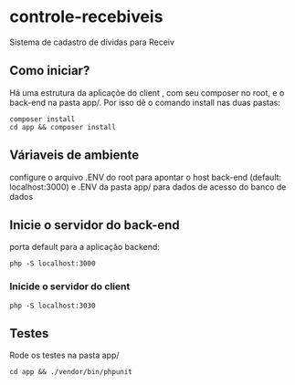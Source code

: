 # controle-recebiveis
Sistema de cadastro de dívidas para Receiv


## Como iniciar?
Há uma estrutura da aplicaçõe do client , com seu composer no root, e o back-end na pasta app/. Por isso dê o comando install nas duas pastas:
```
composer install
cd app && composer install
```
## Váriaveis de ambiente 
configure o arquivo .ENV do root para apontar o host back-end (default: localhost:3000) e .ENV da pasta app/ para dados de acesso do banco de dados

## Inicie o servidor do back-end
porta default para a aplicação backend:
```
php -S localhost:3000
```
### Inicide o servidor do client
```
php -S localhost:3030
```

## Testes
Rode os testes na pasta app/
```
cd app && ./vendor/bin/phpunit  
```
